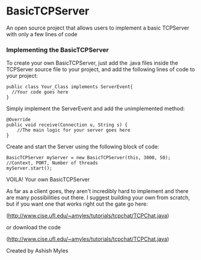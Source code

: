 # BasicTCPServer
An open source project that allows users to implement a basic TCPServer with only a few lines of code

### Implementing the BasicTCPServer
To create your own BasicTCPServer, just add the .java files inside the TCPServer source file to your project, and add the following lines of code to your project:

  ```
  public class Your_Class implements ServerEvent{
    //Your code goes here
  }
  ```

Simply implement the ServerEvent and add the unimplemented method:

    @Override
    public void receive(Connection u, String s) {
        //The main logic for your server goes here
    }
    

Create and start the Server using the following block of code:

  ```
  BasicTCPServer myServer = new BasicTCPServer(this, 3000, 50);  //Context, PORT, Number of threads
  myServer.start();
  ```
  
VOILA!  Your own BasicTCPServer

As far as a client goes, they aren't incredibly hard to implement and there are many possibilities out there.  I suggest building your own from scratch, but if you want one that works right out the gate go here:

(http://www.cise.ufl.edu/~amyles/tutorials/tcpchat/TCPChat.java)

or download the code

(http://www.cise.ufl.edu/~amyles/tutorials/tcpchat/TCPChat.java)

Created by Ashish Myles
  
  



